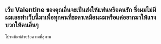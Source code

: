 ## เว็บ Valentine ของคุณอื่นจะเป็นส่งให้แฟนหรือคนรัก ซึ่งผมไม่มี ผมเลยทำเว็บนี้มาเพื่อทุกคนที่ชะตาเหมือนผมหรือแค่อยากมาให้แรงบวกให้คนอื่นๆ
โปรดพิมพ์ด้วยข้อความที่สุภาพ

